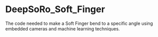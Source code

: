 # DeepSoRo_Soft_Finger
The code needed to make a Soft Finger bend to a specific angle using embedded cameras and machine learning techniques. 
